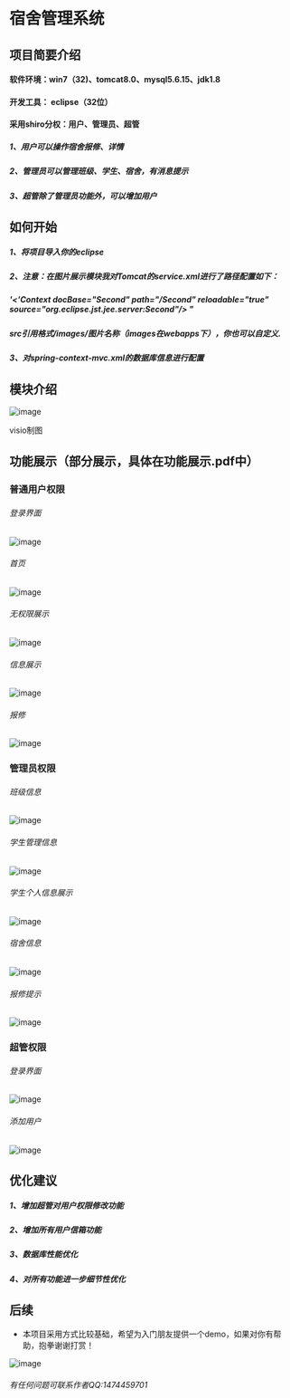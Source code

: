 # 宿舍管理系统

## 项目简要介绍
#### 软件环境：win7（32)、tomcat8.0、mysql5.6.15、jdk1.8
#### 开发工具： eclipse（32位）

#### 采用shiro分权：用户、管理员、超管
#####  1、用户可以操作宿舍报修、详情
#####  2、管理员可以管理班级、学生、宿舍，有消息提示
#####  3、超管除了管理员功能外，可以增加用户

## 如何开始
##### 1、将项目导入你的eclipse
##### 2、注意：在图片展示模块我对Tomcat的service.xml进行了路径配置如下：
#####  '<'Context docBase="Second" path="/Second" reloadable="true" source="org.eclipse.jst.jee.server:Second"/></Host> "
#####  src引用格式/images/图片名称（images在webapps下），你也可以自定义.
##### 3、对spring-context-mvc.xml的数据库信息进行配置

## 模块介绍
 ![image](https://github.com/cntianjue/Second/blob/master/img/%E5%8A%9F%E8%83%BD%E6%A8%A1%E5%9D%97.png)
 
 visio制图

## 功能展示（部分展示，具体在功能展示.pdf中）

### 普通用户权限
 
 ###### 登录界面
  ![image](https://github.com/cntianjue/Second/blob/master/img/%E6%99%AE%E9%80%9A%E7%94%A8%E6%88%B7/QQ%E5%9B%BE%E7%89%8720190508074618.png)
 
 ###### 首页
  ![image](https://github.com/cntianjue/Second/blob/master/img/%E6%99%AE%E9%80%9A%E7%94%A8%E6%88%B7/QQ%E5%9B%BE%E7%89%8720190508074704.png)

 ###### 无权限展示
  ![image](https://github.com/cntianjue/Second/blob/master/img/%E6%99%AE%E9%80%9A%E7%94%A8%E6%88%B7/QQ%E5%9B%BE%E7%89%8720190508074731.png?imageMogr2/auto-orient/strip%7CimageView2/2/w/300)
  
 ###### 信息展示
  ![image](https://github.com/cntianjue/Second/blob/master/img/%E6%99%AE%E9%80%9A%E7%94%A8%E6%88%B7/QQ%E5%9B%BE%E7%89%8720190508074908.png)
 ###### 报修
 ![image](https://github.com/cntianjue/Second/blob/master/img/%E6%99%AE%E9%80%9A%E7%94%A8%E6%88%B7/QQ%E5%9B%BE%E7%89%8720190508075058.png)
 
 ### 管理员权限

###### 班级信息
 
 ![image](https://github.com/cntianjue/Second/blob/master/img/%E7%AE%A1%E7%90%86%E5%91%98/QQ%E5%9B%BE%E7%89%8720190508075340.png)

###### 学生管理信息
 
 ![image](https://github.com/cntianjue/Second/blob/master/img/%E7%AE%A1%E7%90%86%E5%91%98/QQ%E5%9B%BE%E7%89%8720190508075457.png)

###### 学生个人信息展示
 
 ![image](https://github.com/cntianjue/Second/blob/master/img/%E7%AE%A1%E7%90%86%E5%91%98/QQ%E5%9B%BE%E7%89%8720190508075658.png)

###### 宿舍信息
 
 ![image](https://github.com/cntianjue/Second/blob/master/img/%E7%AE%A1%E7%90%86%E5%91%98/QQ%E5%9B%BE%E7%89%8720190508075817.png)

###### 报修提示
 
 ![image](https://github.com/cntianjue/Second/blob/master/img/%E7%AE%A1%E7%90%86%E5%91%98/QQ%E5%9B%BE%E7%89%8720190508081724.png)
 
 ### 超管权限
 
 ###### 登录界面

![image](https://github.com/cntianjue/Second/blob/master/img/%E8%B6%85%E7%AE%A1/QQ%E5%9B%BE%E7%89%8720190508081818.png)

###### 添加用户
 
 ![image](https://github.com/cntianjue/Second/blob/master/img/%E8%B6%85%E7%AE%A1/QQ%E5%9B%BE%E7%89%8720190508081913.png)
 
 ## 优化建议
 
##### 1、增加超管对用户权限修改功能

##### 2、增加所有用户信箱功能

##### 3、数据库性能优化

##### 4、对所有功能进一步细节性优化

## 后续

* 本项目采用方式比较基础，希望为入门朋友提供一个demo，如果对你有帮助，抱拳谢谢打赏！

![image](https://github.com/cntianjue/Second/blob/master/src/main/webapp/images/zhifu.png?imageMogr2/auto-orient/strip%7CimageView2/2/w/150)


###### 有任何问题可联系作者QQ:1474459701

 
 

